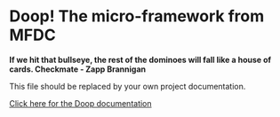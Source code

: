 Doop! The micro-framework from MFDC
===================================
**If we hit that bullseye, the rest of the dominoes will fall like a house of cards. Checkmate - Zapp Brannigan**


This file should be replaced by your own project documentation.


[Click here for the Doop documentation](https://github.com/MomsFriendlyDevCo/Doop/tree/master/DOOP)
